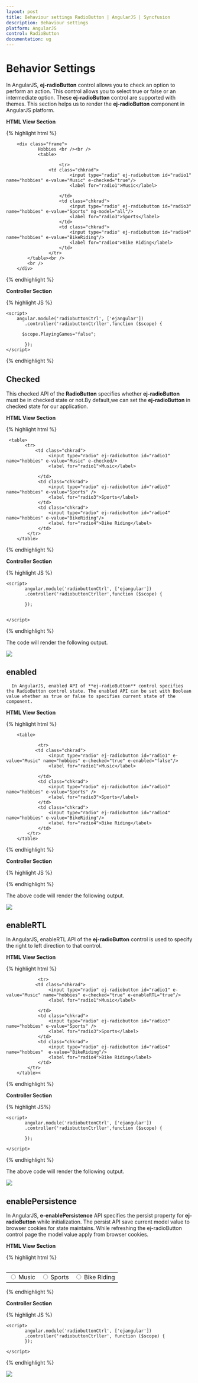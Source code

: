 ```yaml
---
layout: post
title: Behaviour settings RadioButton | AngularJS | Syncfusion
description: Behaviour settings
platform: AngularJS
control: RadioButton
documentation: ug
---
```


# Behavior Settings

In AngularJS, **ej-radioButton** control allows you to check an option to perform an action. This control allows you to select true or false or an intermediate option. These **ej-radioButton** control are supported with themes.
This section helps us to render the **ej-radioButton** component in AngularJS platform.

**HTML View Section**

{% highlight html %}

        <div class="frame">
                Hobbies <br /><br />
                <table>

                        <tr>
                    <td class="chkrad">
                            <input type="radio" ej-radiobutton id="radio1" name="hobbies" e-value="Music" e-checked="true"/>
                            <label for="radio1">Music</label>
                        
                        </td>
                        <td class="chkrad">
                            <input type="radio" ej-radiobutton id="radio3" name="hobbies" e-value="Sports" ng-model="all"/>
                            <label for="radio3">Sports</label>
                        </td>
                        <td class="chkrad">
                            <input type="radio" ej-radiobutton id="radio4" name="hobbies" e-value="BikeRiding"/>
                            <label for="radio4">Bike Riding</label>
                        </td>
                    </tr>
            </table><br />
            <br />
        </div>


{% endhighlight %} 

**Controller Section**

{% highlight JS %} 

    <script>
        angular.module('radiobuttonCtrl', ['ejangular'])
           .controller('radiobuttonCtrller',function ($scope) {
         
          $scope.PlayingGames="false";
          
           });     
    </script>


{% endhighlight %} 

## Checked	

This checked API of the **RadioButton** specifies whether **ej-radioButton** must be in checked state or not.By default,we can set the **ej-radioButton** in checked state for our application.

**HTML View Section**

{% highlight html %}

        
     <table>
           <tr>
               <td class="chkrad">
                    <input type="radio" ej-radiobutton id="radio1" name="hobbies" e-value="Music" e-checked/>
                    <label for="radio1">Music</label>
                
                </td>
                <td class="chkrad">
                    <input type="radio" ej-radiobutton id="radio3" name="hobbies" e-value="Sports" />
                    <label for="radio3">Sports</label>
                </td>
                <td class="chkrad">
                    <input type="radio" ej-radiobutton id="radio4" name="hobbies" e-value="BikeRiding"/>
                    <label for="radio4">Bike Riding</label>
                </td>
            </tr>
        </table>



{% endhighlight %} 

**Controller Section**

{% highlight JS %}

    <script>
           angular.module('radiobuttonCtrl', ['ejangular'])
           .controller('radiobuttonCtrller',function ($scope) {
      
           });     
    
            
    </script>

{% endhighlight %} 

The code will render the following output.

![](Behaviour_settings_images/radio1.png) 

## enabled

      In AngularJS, enabled API of **ej-radioButton** control specifies the RadioButton control state. The enabled API can be set with Boolean value whether as true or false to specifies current state of the component.

**HTML View Section**

{% highlight html %}

        <table>

                <tr>
               <td class="chkrad">
                    <input type="radio" ej-radiobutton id="radio1" e-value="Music" name="hobbies" e-checked="true" e-enabled="false"/>
                    <label for="radio1">Music</label>
                
                </td>
                <td class="chkrad">
                    <input type="radio" ej-radiobutton id="radio3" name="hobbies" e-value="Sports" />
                    <label for="radio3">Sports</label>
                </td>
                <td class="chkrad">
                    <input type="radio" ej-radiobutton id="radio4" name="hobbies" e-value="BikeRiding"/>
                    <label for="radio4">Bike Riding</label>
                </td>
            </tr>
        </table>


{% endhighlight %} 

**Controller Section**

{% highlight JS %}

   <script>
               angular.module('radiobuttonCtrl', ['ejangular'])
           .controller('radiobuttonCtrller',function ($scope) {
         
           });     
  
    </script>


{% endhighlight %} 

The above code will render the following output.

![](Behaviour_settings_images/radio1.png) 

## enableRTL

In AngularJS, enableRTL API of the **ej-radioButton** control is used to specify the right to left direction to that control.

**HTML View Section**

{% highlight html %}
  
  <table>

                <tr>
               <td class="chkrad">
                    <input type="radio" ej-radiobutton id="radio1" e-value="Music" name="hobbies" e-checked="true" e-enableRTL="true"/>
                    <label for="radio1">Music</label>
                
                </td>
                <td class="chkrad">
                    <input type="radio" ej-radiobutton id="radio3" name="hobbies" e-value="Sports" />
                    <label for="radio3">Sports</label>
                </td>
                <td class="chkrad">
                    <input type="radio" ej-radiobutton id="radio4" name="hobbies"  e-value="BikeRiding"/>
                    <label for="radio4">Bike Riding</label>
                </td>
            </tr>
        </table><



{% endhighlight %}

**Controller Section**

{% highlight JS%}

    <script>
           angular.module('radiobuttonCtrl', ['ejangular'])
           .controller('radiobuttonCtrller',function ($scope) {
          
           });     

    </script>

{% endhighlight %}

The above code will render the following output.

![](Behaviour_settings_images/radio1.png) 

## enablePersistence

In AngularJS, **e-enablePersistence** API specifies the persist property for **ej-radioButton** while initialization. The persist API save current model value to browser cookies for state maintains. While refreshing the ej-radioButton control page the model value apply from browser cookies.

**HTML View Section**

{% highlight html %}

   <table>
            <tr>
                <td class="chkrad">
                    <input type="radio" ej-radiobutton id="radio1" e-value="Music" name="hobbies" e-enablepersistence="true" />
                    <label for="radio1">Music</label>
                </td>
                <td class="chkrad">
                    <input type="radio" ej-radiobutton id="radiobutton3" e-value="Sports" name="hobbies" e-enablepersistence="true"/>
                    <label for="radiobutton3">Sports</label>
                </td>
                <td class="chkrad">
                    <input type="radio" ej-radiobutton id="radiobutton4" e-value="BikeRiding" name="hobbies" e-enablepersistence="true"/>
                    <label for="radiobutton4">Bike Riding</label>
                </td>
            </tr>
        </table>


{% endhighlight %}

**Controller Section**

{% highlight JS %}

    <script>
           angular.module('radiobuttonCtrl', ['ejangular'])
           .controller('radiobuttonCtrller', function ($scope) {
           });
 
    </script>


{% endhighlight %}

![](Behaviour_settings_images/radio3.png) 
